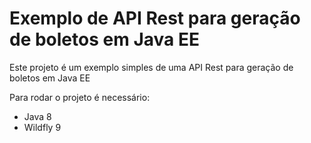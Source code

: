 # Exemplo de API Rest para geração de boletos em Java EE

Este projeto é um exemplo simples de uma API Rest para geração de boletos em Java EE

Para rodar o projeto é necessário:
* Java 8
* Wildfly 9

